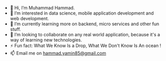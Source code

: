 - 👋 Hi, I’m Muhammad Hammad.
- 👀 I’m interested in data science, mobile application development and web development.
- 🌱 I’m currently learning more on backend, micro services and other fun stuff.
- 💞️ I’m looking to collaborate on any real world application, because it's a way of learning new technologies.
- ⚡ Fun fact: What We Know Is a Drop, What We Don't Know Is An ocean !
- 📫 Email me on hammad.yamin85@gmail.com

<!---
itzhammad/itzhammad is a ✨ special ✨ repository because its `README.md` (this file) appears on your GitHub profile.
You can click the Preview link to take a look at your changes.
--->
